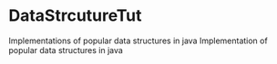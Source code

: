 DataStrcutureTut
================
Implementations of popular data structures in java
Implementation of popular data structures in java
